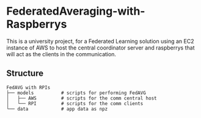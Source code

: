 # FederatedAveraging-with-Raspberrys 

This is a university project, for a Federated Learning solution using an EC2 instance of AWS to host the central coordinator server and raspberrys that will act as the clients in the communication.

## Structure

```
FedAVG with RPIs  
├── models          # scripts for performing FedAVG
│   ├── AWS         # scripts for the comm central host
│   └── RPI         # scripts for the comm clients
└── data            # app data as npz 
```
